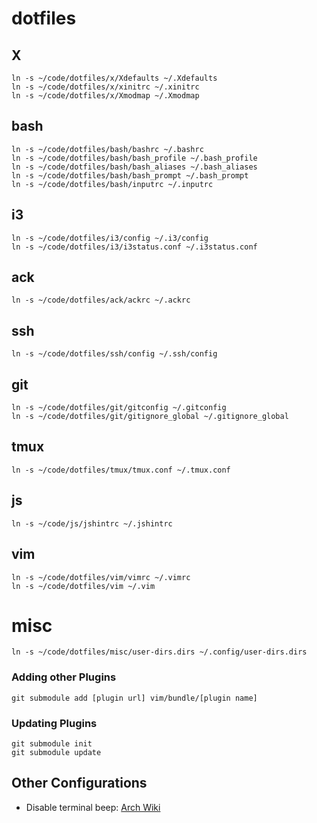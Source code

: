 # dotfiles

## X

    ln -s ~/code/dotfiles/x/Xdefaults ~/.Xdefaults
    ln -s ~/code/dotfiles/x/xinitrc ~/.xinitrc
    ln -s ~/code/dotfiles/x/Xmodmap ~/.Xmodmap

## bash

    ln -s ~/code/dotfiles/bash/bashrc ~/.bashrc
    ln -s ~/code/dotfiles/bash/bash_profile ~/.bash_profile
    ln -s ~/code/dotfiles/bash/bash_aliases ~/.bash_aliases
    ln -s ~/code/dotfiles/bash/bash_prompt ~/.bash_prompt
    ln -s ~/code/dotfiles/bash/inputrc ~/.inputrc

## i3

    ln -s ~/code/dotfiles/i3/config ~/.i3/config
    ln -s ~/code/dotfiles/i3/i3status.conf ~/.i3status.conf

## ack

    ln -s ~/code/dotfiles/ack/ackrc ~/.ackrc

## ssh

    ln -s ~/code/dotfiles/ssh/config ~/.ssh/config

## git

    ln -s ~/code/dotfiles/git/gitconfig ~/.gitconfig
    ln -s ~/code/dotfiles/git/gitignore_global ~/.gitignore_global

## tmux

    ln -s ~/code/dotfiles/tmux/tmux.conf ~/.tmux.conf

## js

    ln -s ~/code/js/jshintrc ~/.jshintrc

## vim

    ln -s ~/code/dotfiles/vim/vimrc ~/.vimrc
    ln -s ~/code/dotfiles/vim ~/.vim

# misc
    ln -s ~/code/dotfiles/misc/user-dirs.dirs ~/.config/user-dirs.dirs

### Adding other Plugins

    git submodule add [plugin url] vim/bundle/[plugin name]

### Updating Plugins

    git submodule init
    git submodule update

## Other Configurations

* Disable terminal beep: [Arch Wiki](https://wiki.archlinux.org/index.php/Disable_PC_speaker_beep#Globally)
